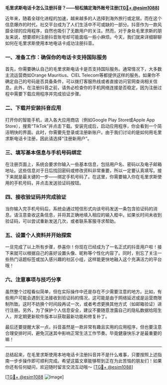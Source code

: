 **毛里求斯电话卡怎么注册抖音？——轻松搞定海外账号注册[[TG💪+ @esim1088](https://t.me/s/esim1088)]**

近年来，随着全球化进程的加速，越来越多的人选择到海外旅行或定居。而在这个信息爆炸的时代，社交平台成为了人们生活中不可或缺的一部分。抖音作为一款风靡全球的应用程序，自然也吸引了无数用户的关注。然而，对于身处毛里求斯的朋友来说，想要顺利注册抖音账号却可能面临一些小麻烦。今天，我们就来详细聊聊如何在毛里求斯使用本地电话卡成功注册抖音。

### 一、准备工作：确保你的电话卡支持国际服务

首先，你需要确认自己的毛里求斯电话卡是否支持国际服务。通常情况下，大多数主流运营商如Orange Mauritius、CIEL Telecom等都提供这样的服务。如果你不确定自己的号码是否具备条件，可以拨打客服热线或者直接访问官网查询相关信息。此外，在注册抖音之前，请务必检查你的手机网络连接是否稳定，因为注册过程中需要下载应用程序并完成验证步骤。

### 二、下载并安装抖音应用

打开你的智能手机，进入各大应用商店（例如Google Play Store或Apple App Store），搜索“TikTok”并点击下载。安装完成后，启动应用程序，你会看到一个简洁明快的界面。此时，你需要先登录或注册新账户。由于我们讨论的是如何用毛里求斯电话卡注册，因此请选择“注册新用户”。

### 三、填写基本信息与手机号码绑定

在注册页面上，系统会要求你输入一些基本信息，包括用户名、密码以及电子邮箱地址。这些信息对于日后找回密码或修改资料非常重要，所以一定要认真填写。接下来就是最关键的一步——绑定手机号码了。在这里，你需要输入你在毛里求斯使用的手机号码，并点击发送验证码按钮。

### 四、接收验证码并完成验证

当你输入完手机号码后，系统会通过短信形式向该号码发送一条包含验证码的消息。请注意查收这条信息，并将其正确地填入相应的输入框中。如果长时间未收到验证码，可以尝试重新发送几次，或者联系客服寻求帮助。

### 五、设置个人资料并开始探索

一旦完成了以上所有步骤，恭喜你！你现在已经成为了一名正式的抖音用户啦！接下来就可以根据自己的喜好设置头像、昵称等个性化内容了。同时，别忘了关注一些热门话题标签或加入感兴趣的社区小组，这样能更快地融入这个充满活力的平台哦！

### 六、注意事项与技巧分享

虽然整个过程看似简单，但在实际操作中还是存在不少需要注意的地方。比如，有些用户可能会遇到无法接收到验证码的情况，这可能是由于网络延迟或是运营商限制所致。这时不妨换个时间段再试一次，或者考虑更换其他方式（如邮箱验证）进行注册。另外，为了保护个人信息安全，建议不要随意泄露自己的隐私数据给陌生人，并定期更新软件版本以获取最新功能和修复补丁。

最后还要提醒大家一点，抖音虽然是一款非常有趣且实用的应用程序，但也要注意合理安排时间，避免沉迷其中影响正常生活工作节奏。毕竟健康快乐才是最重要的嘛！

---

总结起来，在毛里求斯使用本地电话卡注册抖音并不是什么难事，只要按照上述指南一步步操作即可顺利完成。希望这篇文章能够帮到正在为此苦恼的朋友们！如果你还有任何疑问，欢迎随时留言交流互动哦～ [[TG💪+ @esim1088](https://t.me/s/esim1088)] 

[[TG💪+ @esim1088](https://t.me/s/esim1088) ![Image](https://i.postimg.cc/4NQfJmqS/Snipaste-2025-05-13-00-14-12.png)]